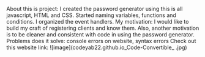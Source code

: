 About this is project: I created the password generator using this is all javascript, HTML and CSS.
Started naming variables, functions and conditions. I organized the event handlers. 
My motivation: I would like to build my craft of registering clients and know them. Also, another motivation is to be cleaner and consistent with code in using the password generator. 
Problems does it solve: console errors on website, syntax errors
Check out this website link:
![image](codeyab22.github.io_Code-Convertible_ .jpg)
